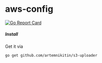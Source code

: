 # aws-config 
[![Go Report Card](https://goreportcard.com/badge/github.com/artemnikitin/aws-config)](https://goreportcard.com/report/github.com/artemnikitin/aws-config)

##### Install
Get it via    
``` 
go get github.com/artemnikitin/s3-uploader 
``` 
   
